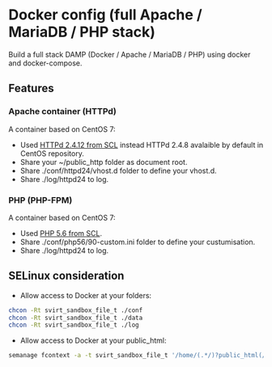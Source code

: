 # Docker config (full Apache / MariaDB / PHP stack)
Build a full stack DAMP (Docker / Apache / MariaDB / PHP) using docker and docker-compose.

## Features
### Apache container (HTTPd)
A container based on CentOS 7:
* Used [HTTPd 2.4.12 from SCL](https://www.softwarecollections.org/en/scls/rhscl/httpd24/) instead HTTPd 2.4.8 avalaible by default in CentOS repository.
* Share your ~/public_http folder as document root.
* Share ./conf/httpd24/vhost.d folder to define your vhost.d.
* Share ./log/httpd24 to log.

### PHP (PHP-FPM)
A container based on CentOS 7:
* Used [PHP 5.6 from SCL](https://www.softwarecollections.org/en/scls/rhscl/rh-php56/).
* Share ./conf/php56/90-custom.ini folder to define your custumisation.
* Share ./log/httpd24 to log.

## SELinux consideration
* Allow access to Docker at your folders:
~~~bash
chcon -Rt svirt_sandbox_file_t ./conf
chcon -Rt svirt_sandbox_file_t ./data
chcon -Rt svirt_sandbox_file_t ./log
~~~
* Allow access to Docker at your public_html:
~~~bash
semanage fcontext -a -t svirt_sandbox_file_t '/home/(.*/)?public_html(/.*)?'
~~~